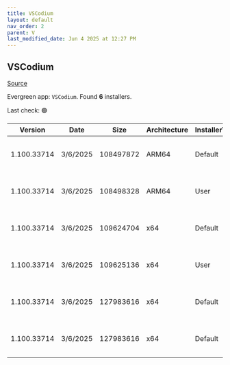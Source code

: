 ```yaml
---
title: VSCodium
layout: default
nav_order: 2
parent: V
last_modified_date: Jun 4 2025 at 12:27 PM
---
```


## VSCodium

[Source](https://vscodium.com)

Evergreen app: `VSCodium`. Found **6** installers.

Last check: 🟢

| Version     | Date     | Size      | Architecture | InstallerType | Type | URI                                                                                                                                                                                                                                  |
| ----------- | -------- | --------- | ------------ | ------------- | ---- | ------------------------------------------------------------------------------------------------------------------------------------------------------------------------------------------------------------------------------------ |
| 1.100.33714 | 3/6/2025 | 108497872 | ARM64        | Default       | exe  | [https://github.com/VSCodium/vscodium/releases/download/1.100.33714/VSCodiumSetup-arm64-1.100.33714.exe](https://github.com/VSCodium/vscodium/releases/download/1.100.33714/VSCodiumSetup-arm64-1.100.33714.exe)                     |
| 1.100.33714 | 3/6/2025 | 108498328 | ARM64        | User          | exe  | [https://github.com/VSCodium/vscodium/releases/download/1.100.33714/VSCodiumUserSetup-arm64-1.100.33714.exe](https://github.com/VSCodium/vscodium/releases/download/1.100.33714/VSCodiumUserSetup-arm64-1.100.33714.exe)             |
| 1.100.33714 | 3/6/2025 | 109624704 | x64          | Default       | exe  | [https://github.com/VSCodium/vscodium/releases/download/1.100.33714/VSCodiumSetup-x64-1.100.33714.exe](https://github.com/VSCodium/vscodium/releases/download/1.100.33714/VSCodiumSetup-x64-1.100.33714.exe)                         |
| 1.100.33714 | 3/6/2025 | 109625136 | x64          | User          | exe  | [https://github.com/VSCodium/vscodium/releases/download/1.100.33714/VSCodiumUserSetup-x64-1.100.33714.exe](https://github.com/VSCodium/vscodium/releases/download/1.100.33714/VSCodiumUserSetup-x64-1.100.33714.exe)                 |
| 1.100.33714 | 3/6/2025 | 127983616 | x64          | Default       | msi  | [https://github.com/VSCodium/vscodium/releases/download/1.100.33714/VSCodium-x64-1.100.33714.msi](https://github.com/VSCodium/vscodium/releases/download/1.100.33714/VSCodium-x64-1.100.33714.msi)                                   |
| 1.100.33714 | 3/6/2025 | 127983616 | x64          | Default       | msi  | [https://github.com/VSCodium/vscodium/releases/download/1.100.33714/VSCodium-x64-updates-disabled-1.100.33714.msi](https://github.com/VSCodium/vscodium/releases/download/1.100.33714/VSCodium-x64-updates-disabled-1.100.33714.msi) |

